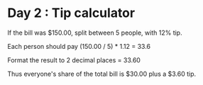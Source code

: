# Day 2 : Tip calculator 

If the bill was $150.00, split between 5 people, with 12% tip. 

Each person should pay (150.00 / 5) * 1.12 = 33.6

Format the result to 2 decimal places = 33.60

Thus everyone's share of the total bill is $30.00 plus a $3.60 tip.
